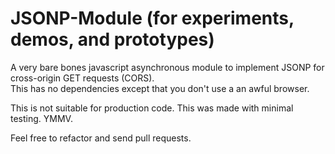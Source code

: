 JSONP-Module  (for experiments, demos, and prototypes)
============

A very bare bones javascript asynchronous module to implement JSONP for cross-origin GET requests (CORS).  
This has no dependencies except that you don't use a an awful browser.

This is not suitable for production code.
This was made with minimal testing. YMMV.  

Feel free to refactor and send pull requests.  

